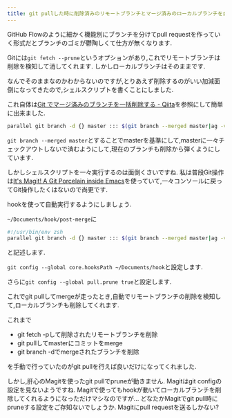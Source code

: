 ```yaml
---
title: git pullした時に削除済みのリモートブランチとマージ済みのローカルブランチを自動削除する
---
```


GitHub Flowのように細かく機能別にブランチを分けてpull requestを作っていく形式だとブランチのゴミが鬱陶しくて仕方が無くなります.

Gitには`git fetch --prune`というオプションがあり,これでリモートブランチは削除を検知して消してくれます.
しかしローカルブランチはそのままです.

なんでそのままなのかわからないのですが,とりあえず削除するのがいい加減面倒になってきたので,シェルスクリプトを書くことにしました.

これ自体は[Git でマージ済みのブランチを一括削除する - Qiita](https://qiita.com/kyanny/items/10a57a4f1d2806e3a3b8)を参照にして簡単に出来ました.

~~~zsh
parallel git branch -d {} master ::: $(git branch --merged master|ag -v '\*|master')
~~~

`git branch --merged master`とすることでmasterを基準にして,masterに一々チェックアウトしないで済むようにして,現在のブランチも削除から弾くようにしています.

しかしシェルスクリプトを一々実行するのは面倒くさいですね.
私は普段Git操作は[It's Magit! A Git Porcelain inside Emacs](https://magit.vc/)を使っていて,一々コンソールに戻ってGit操作したくはないので尚更です.

hookを使って自動実行するようにしましょう.

`~/Documents/hook/post-merge`に

~~~zsh
#!/usr/bin/env zsh
parallel git branch -d {} master ::: $(git branch --merged master|ag -v '\*|master')
~~~

と記述します.

`git config --global core.hooksPath ~/Documents/hook`と設定します.

さらに`git config --global pull.prune true`と設定します.

これでgit pullしてmergeが走ったとき,自動でリモートブランチの削除を検知して,ローカルブランチも削除してくれます.

これまで

* git fetch -pして削除されたリモートブランチを削除
* git pullしてmasterにコミットをmerge
* git branch -dでmergeされたブランチを削除

を手動で行っていたのがgit pullを行えば良いだけになってくれました.

しかし,肝心のMagitを使ったgit pullでpruneが動きません.
Magitはgit configの設定を見ないようですね.
Magitで使ってもhookが動いてローカルブランチを削除してくれるようになっただけマシなのですが…
どなたかMagitでgit pull時にpruneする設定をご存知ないでしょうか.
Magitにpull requestを送るしかない?
